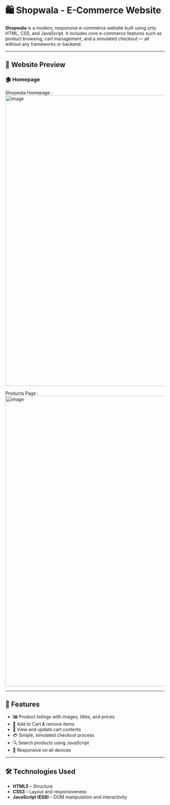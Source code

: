 # 🛍️ Shopwala - E-Commerce Website

**Shopwala** is a modern, responsive e-commerce website built using only HTML, CSS, and JavaScript. It includes core e-commerce features such as product browsing, cart management, and a simulated checkout — all without any frameworks or backend.

---

## 📸 Website Preview

### 🏠 Homepage
Shopwala Homepage :
<img width="1887" height="916" alt="image" src="https://github.com/user-attachments/assets/8869aea4-c6d3-4777-8563-48ecf554ce6d" />

Products Page :
<img width="1880" height="915" alt="image" src="https://github.com/user-attachments/assets/70cddb68-f196-42f4-9141-51cd0fb35956" />




---

## 🌟 Features

- 🖼️ Product listings with images, titles, and prices
- 🛒 Add to Cart & remove items
- 🧺 View and update cart contents
- 💳 Simple, simulated checkout process
- 🔍 Search products using JavaScript
- 📱 Responsive on all devices

---

## 🛠️ Technologies Used

- **HTML5** – Structure
- **CSS3** – Layout and responsiveness
- **JavaScript (ES6)** – DOM manipulation and interactivity

